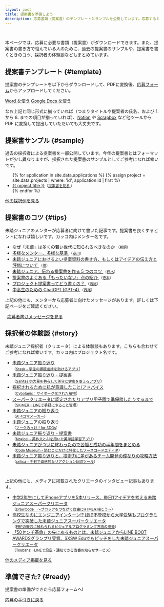 ```yaml
---
layout: post
title: 提案書を準備しよう
description: 応募書類（提案書）のテンプレートとサンプルを公開しています。応募するとき、または応募を検討する際にご活用ください。
---
```


<br>

本ページでは、応募に必要な書類（提案書）がダウンロードできます。また、提案書の書き方で悩んでいる人のために、過去の提案書のサンプルや、提案書を書くときのコツ、採択者の体験談などもまとめています。


## [<i class="fa-light fa-file-import"></i>](#template)  提案書テンプレート {#template}

提案書のテンプレートを以下からダウンロードして、PDFに変換後、[応募フォーム](/guideline#proposal)からアップロードしてください。

<div class='flex'>
  <a href="https://mitou-my.sharepoint.com/:w:/g/personal/yukai_mitou_org/EXicnZU6RaBKrB3wQx7ICTMBbmlqwoCKJiKdQshjO-_zuw?e=aD89Tv" class="button" target='_blank' rel='noopener'>Word を使う</a>
  <a href="https://docs.google.com/document/d/1hjDYf2DbFBkXLyrAl9HKKc9sS40XbZ_iN2j-HKZXD9g/copy" class="button" target='_blank' rel='noopener'>Google Docs を使う</a>
</div>

なお上記と同じ形式に揃っていれば（つまりタイトルや提案者の氏名、および 1. から 8. までの項目が揃っていれば）、[Notion](https://www.notion.so/ja-jp/product) や [Scrapbox](https://scrapbox.io/product) など他ツールから PDF に変換して提出していただいても大丈夫です。


## [<i class="fa-light fa-file-check"></i>](#sample) 提案書サンプル {#sample}

過去の採択者による提案書を一部公開しています。今年の提案書とはフォーマットが少し異なりますが、採択された提案書のサンプルとしてご参考になれば幸いです。

<ul>
  {% for application in site.data.applications %}
  {% assign project = site.data.projects | where: 'id', application.id | first %}
  <li><a href='/projects/{{ project.year }}/{{ project.id }}' title='{{ project.description }}'>{{ project.title }}</a><small>（<a href='/applications/samples/{{ project.id }}.pdf'>提案書を見る <i class='fa-solid fa-up-right-from-square'></i></a>）</small></li>
  {% endfor %}
</ul>

<a href="/projects" class="button">他の採択例を見る</a>


<!--<div class="note">未踏ジュニアでは <a href='/opportunities#ipa-mitou'>IPA 未踏事業</a>との併願が可能なため、一部の提案書は<a href='https://www.ipa.go.jp/jinzai/mitou/it/about.html'>未踏事業</a>のフォーマットになっています。</div>-->

<!--
<a href="/applications/samples.zip" class="button">まとめてダウンロードする</a>
-->

## [<i class="fa-light fa-lightbulb-on"></i>](#tips) 提案書のコツ {#tips}

未踏ジュニアのメンターが応募者に向けて書いた記事です。提案書を良くするヒントになれば嬉しいです。カッコ内はメンター名です。

<ul>
  <li>
    <a href='https://medium.com/@ukkaripon/なぜ-未踏-は多くの若い世代に知られるべきなのか-1fb31ac9fda3'>なぜ「未踏」は多くの若い世代に知られるべきなのか
      <i class="fa-solid fa-up-right-from-square"></i>
    </a>
    <small>（<a href='/mentors#ukai_yuu'>鵜飼</a>）</small>
  </li>
  <li>
    <a href='https://speakerdeck.com/yasulab/believe-in-your-passion'>多様なメンター、多様な基準
      <i class="fa-solid fa-up-right-from-square"></i>
    </a>
    <small>（<a href='/mentors#yasulab'>安川</a>）</small>
  </li>
  <li>
    <a href='https://note.com/yoshifumiseki/n/n1e928281d7dc'>未踏ジュニアにおけるよい提案資料の書き方、もしくはアイデアの伝え方と評価について
      <i class="fa-solid fa-up-right-from-square"></i>
    </a>
    <small>（<a href='/mentors#seki_yoshifumi'>関</a>）</small>
  </li>
  <li>
    <a href='https://zenn.dev/reputeless/articles/idea-mitoujr'>未踏ジュニア、伝わる提案書を作る 5 つのコツ
      <i class="fa-solid fa-up-right-from-square"></i>
    </a>
    <small>（<a href='/mentors#suzuki_ryou'>鈴木</a>）</small>
  </li>
  <li>
    <a href='https://note.com/teramotodaiki/n/n148d35899016'>提案書のよくある「もったいない」点の紹介
      <i class="fa-solid fa-up-right-from-square"></i>
    </a>
    <small>（<a href='/mentors#teramoto_daiki'>寺本</a>）</small>
  </li>
  <li>
    <a href='https://scrapbox.io/nishio/%E3%83%97%E3%83%AD%E3%82%B8%E3%82%A7%E3%82%AF%E3%83%88%E6%8F%90%E6%A1%88%E6%9B%B8%E3%81%A3%E3%81%A6%E3%81%A9%E3%81%86%E6%9B%B8%E3%81%8F%E3%81%AE%EF%BC%9F'>プロジェクト提案書ってどう書くの？
      <i class="fa-solid fa-up-right-from-square"></i>
    </a>
    <small>（<a href='/mentors#nishio_hirokazu'>西尾</a>）</small>
  </li>
  <li>
    <a href='https://twitter.com/nishio/status/1640626474108727299'>中高生のための ChatGPT (GPT-4)
      <i class="fa-solid fa-up-right-from-square"></i>
    </a>
    <small>（<a href='/mentors#nishio_hirokazu'>西尾</a>）</small>
  </li>
</ul>

上記の他にも、メンターから応募者に向けたメッセージがあります。詳しくは下記ページをご確認ください。

<a href="/mentors" id="story" class="button" style='padding-left: 7px; padding-right: 7px;'>応募者向けメッセージを見る</a>


## [<i class="fa-light fa-users"></i>](#story) 採択者の体験談 {#story}
未踏ジュニア採択者（クリエータ）による体験談もあります。こちらも合わせてご参考になれば幸いです。カッコ内はプロジェクト名です。

<ul>
  <li>
    <a href='https://zenn.dev/toshihiro_tange/articles/mitoujr-advent-calendar-2023'>
      未踏ジュニア振り返り
      <i class="fa-solid fa-up-right-from-square"></i>
    </a><br>
    <small>（<a href='/projects/2023/stask'>Stask - 学生の課題進捗を助けるアプリ</a></small>）
  </li>
  <li>
    <a href='https://qiita.com/MasudaHinata/items/b686009b0e741d30cf01'>
      未踏ジュニア振り返り・提案書
      <i class="fa-solid fa-up-right-from-square"></i>
    </a><br>
    <small>（<a href='/projects/2022/sanitas'>Sanitas 努力量を共有して美容と健康を支えるアプリ</a></small>）
  </li>
  <li>
    <a href='https://note.com/ricksh/n/n5fa51f9142b2'>
      採択されるために私が意識したこと/アドバイス
      <i class="fa-solid fa-up-right-from-square"></i>
    </a><br>
    <small>（<a href='/projects/2021/cybotanic'>Cybotanic：サイボーグ化された植物</a></small>）
  </li>
  <li>
    <a href='https://note.com/anharu/n/ne00c1e774a29'>
      スーパークリエータに認定されたりアプリ甲子園で準優勝したりするまで
      <i class="fa-solid fa-up-right-from-square"></i>
    </a><br>
    <small>（<a href='/projects/2020/skimer'>SKIMER - LINEで手軽にやること管理</a>）</small>
  </li>
  <li>
    <a href='https://note.com/k1ut_/n/nbc541a9b6dc1'>未踏ジュニアの振り返り
      <i class="fa-solid fa-up-right-from-square"></i>
    </a><br>
    <small>（<a href='/projects/2023/ai_4koma_maker'>AI 4コマメーカー</a>）</small>
  </li>
  <li>
    <a href='https://note.com/redapple0414/n/nd20c49794b79'>
      未踏ジュニアの振り返り
      <i class="fa-solid fa-up-right-from-square"></i>
    </a><br>
    <small>（<a href='/projects/2021/mark_sdgs'>マークみっけ！for  SDGs</a>）</small>
  </li>
  <li>
    <a href='https://note.com/alicelavanderdev/n/nb528b1bdbb93'>
      未踏ジュニア振り返り・提案書
      <i class="fa-solid fa-up-right-from-square"></i>
    </a><br>
    <small>（<a href='/projects/2022/noxicel'>Noxicel - 英作文とAIを用いた英単語学習アプリ</a>）</small>
  </li>
  <li>
    <a href='https://zenn.dev/waryu/articles/mitoujr-2023-waryu'>
      未踏ジュニアがついに終わったので苦悩と成功の半年間をまとめる
      <i class="fa-solid fa-up-right-from-square"></i>
    </a><br>
    <small>（<a href='/projects/2023/code_museum'>Code Museum - 読むことだけに特化したソースコードエディタ</a>）</small>
  </li>
  <li>
    <a href='https://note.com/inoue2002/n/nfb57cd6825a4'>
      未踏ジュニア振り返りと、技術力に差があるチーム開発の僕なりの攻略方法
      <i class="fa-solid fa-up-right-from-square"></i>
    </a><br>
    <small>（<a href='/projects/2020/critica'>critica - 手軽で直感的なリアクション回収ツール</a>）</small>
  </li>
</ul>

<br>

上記の他にも、メディアに掲載されたクリエータのインタビュー記事もあります。

<!-- 以下はメディア掲載されたインタビュー記事 -->
<ul>
  <!-- テンプレート（コピペ用）
  <li><a href='#'>Title <i class="fa-solid fa-up-right-from-square"></i></a> <small>（<a href='/projects/20xx/'>PJ Title</a>）</small></li>
  -->
  <li>
    <a href='https://edtechzine.jp/article/detail/780'>
      中学2年生にしてiPhoneアプリを5本リリース、毎日1アイデアを考える未踏ジュニアスーパークリエータ
      <i class="fa-solid fa-up-right-from-square"></i>
    </a><br>
    <small>（<a href='/projects/2017/draw_code'>DrawCode　〜ブロックをつなげて自由にHTMLを描こう〜</a>）</small>
  </li>
  <li>
    <a href='https://edtechzine.jp/article/detail/829'>
      高校生なのにエンジニアインターン!? ほぼ不登校から大学受験もプログラミングで突破した未踏ジュニアスーパークリエータ
      <i class="fa-solid fa-up-right-from-square"></i>
    </a><br>
    <small>（<a href='/projects/2017/vamboo'>FRPの概念に触れられるビジュアルプログラミング言語の開発</a>）</small>
  </li>
  <li>
    <a href='https://edtechzine.jp/article/detail/1976'>
      「50センチ革命」の先にあるものとは。未踏ジュニアからLINE BOOT AWARDSグランプリ受賞、SXSW Eduでもピッチをした未踏ジュニアスーパークリエータ
      <i class="fa-solid fa-up-right-from-square"></i>
    </a><br>
    <small>（<a href='/projects/2018/toubans'>Toubans! -LINEで設定・通知できる当番お知らせサービス</a>）</small>
  </li>
</ul>

<a href="/media" class="button">他のメディア掲載を見る</a>


## [<i class="fa-light fa-list-check"></i>](#ready) 準備できた? {#ready}

<p class="text-center">提案書の準備ができたら応募フォームへ! <i class="fad fa-mailbox green"></i></p>

<a href="/guideline" class="button">応募の手引きに戻る</a>

